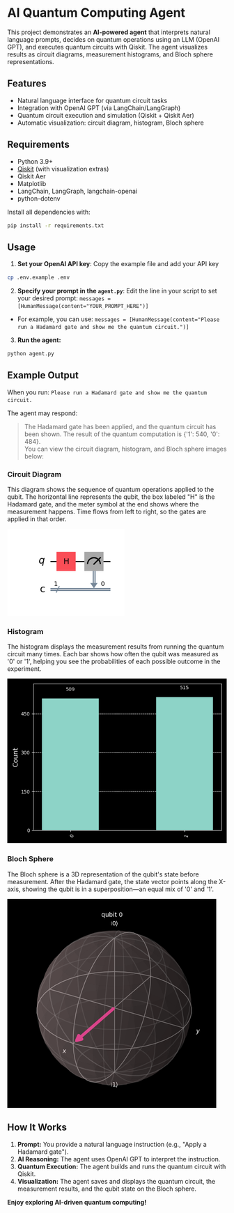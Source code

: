 # AI Quantum Computing Agent

This project demonstrates an **AI-powered agent** that interprets natural language prompts, decides on quantum operations using an LLM (OpenAI GPT), and executes quantum circuits with Qiskit. The agent visualizes results as circuit diagrams, measurement histograms, and Bloch sphere representations.

## Features

- Natural language interface for quantum circuit tasks
- Integration with OpenAI GPT (via LangChain/LangGraph)
- Quantum circuit execution and simulation (Qiskit + Qiskit Aer)
- Automatic visualization: circuit diagram, histogram, Bloch sphere

## Requirements

- Python 3.9+
- [Qiskit](https://qiskit.org/) (with visualization extras)
- Qiskit Aer
- Matplotlib
- LangChain, LangGraph, langchain-openai
- python-dotenv

Install all dependencies with:

```bash
pip install -r requirements.txt
```

## Usage

1. **Set your OpenAI API key**: Copy the example file and add your API key
```bash
cp .env.example .env
```

2. **Specify your prompt in the `agent.py`**: Edit the line in your script to set your desired prompt: `messages = [HumanMessage(content="YOUR_PROMPT_HERE")]`
- For example, you can use: `messages = [HumanMessage(content="Please run a Hadamard gate and show me the quantum circuit.")]`  

3. **Run the agent:**

```bash
python agent.py
```

## Example Output

When you run: `Please run a Hadamard gate and show me the quantum circuit.`

The agent may respond:

> The Hadamard gate has been applied, and the quantum circuit has been shown. The result of the quantum computation is {'1': 540, '0': 484}.  
> You can view the circuit diagram, histogram, and Bloch sphere images below:

### Circuit Diagram
This diagram shows the sequence of quantum operations applied to the qubit. The horizontal line represents the qubit, the box labeled "H" is the Hadamard gate, and the meter symbol at the end shows where the measurement happens. Time flows from left to right, so the gates are applied in that order.

![Circuit Diagram](circuit.png)

### Histogram
The histogram displays the measurement results from running the quantum circuit many times. Each bar shows how often the qubit was measured as '0' or '1', helping you see the probabilities of each possible outcome in the experiment.

![Histogram](histogram.png)

### Bloch Sphere
The Bloch sphere is a 3D representation of the qubit's state before measurement. After the Hadamard gate, the state vector points along the X-axis, showing the qubit is in a superposition—an equal mix of '0' and '1'.

![Bloch Sphere](bloch.png)

## How It Works

1. **Prompt:** You provide a natural language instruction (e.g., "Apply a Hadamard gate").
2. **AI Reasoning:** The agent uses OpenAI GPT to interpret the instruction.
3. **Quantum Execution:** The agent builds and runs the quantum circuit with Qiskit.
4. **Visualization:** The agent saves and displays the quantum circuit, the measurement results, and the qubit state on the Bloch sphere.

**Enjoy exploring AI-driven quantum computing!**

